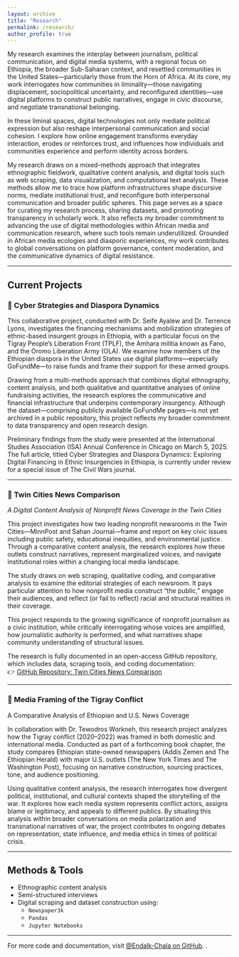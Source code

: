 ```yaml
---
layout: archive
title: "Research"
permalink: /research/
author_profile: true
---
```



My research examines the interplay between journalism, political communication, and digital media systems, with a regional focus on Ethiopia, the broader Sub-Saharan context, and resettled communities in the United States—particularly those from the Horn of Africa. At its core, my work interrogates how communities in liminality—those navigating displacement, sociopolitical uncertainty, and reconfigured identities—use digital platforms to construct public narratives, engage in civic discourse, and negotiate transnational belonging.

In these liminal spaces, digital technologies not only mediate political expression but also reshape interpersonal communication and social cohesion. I explore how online engagement transforms everyday interaction, erodes or reinforces trust, and influences how individuals and communities experience and perform identity across borders.

My research draws on a mixed-methods approach that integrates ethnographic fieldwork, qualitative content analysis, and digital tools such as web scraping, data visualization, and computational text analysis. These methods allow me to trace how platform infrastructures shape discursive norms, mediate institutional trust, and reconfigure both interpersonal communication and broader public spheres. This page serves as a space for curating my research process, sharing datasets, and promoting transparency in scholarly work. It also reflects my broader commitment to advancing the use of digital methodologies within African media and communication research, where such tools remain underutilized. Grounded in African media ecologies and diasporic experiences, my work contributes to global conversations on platform governance, content moderation, and the communicative dynamics of digital resistance.

---

## Current Projects

### 🔹 Cyber Strategies and Diaspora Dynamics

This collaborative project, conducted with Dr. Seife Ayalew and Dr. Terrence Lyons, investigates the financing mechanisms and mobilization strategies of ethnic-based insurgent groups in Ethiopia, with a particular focus on the Tigray People’s Liberation Front (TPLF), the Amhara militia known as Fano, and the Oromo Liberation Army (OLA). We examine how members of the Ethiopian diaspora in the United States use digital platforms—especially GoFundMe—to raise funds and frame their support for these armed groups.

Drawing from a multi-methods approach that combines digital ethnography, content analysis, and both qualitative and quantitative analyses of online fundraising activities, the research explores the communicative and financial infrastructure that underpins contemporary insurgency. Although the dataset—comprising publicly available GoFundMe pages—is not yet archived in a public repository, this project reflects my broader commitment to data transparency and open research design.

Preliminary findings from the study were presented at the International Studies Association (ISA) Annual Conference in Chicago on March 5, 2025. The full article, titled Cyber Strategies and Diaspora Dynamics: Exploring Digital Financing in Ethnic Insurgencies in Ethiopia, is currently under review for a special issue of The Civil Wars journal.

---

### 🔹 Twin Cities News Comparison  
*A Digital Content Analysis of Nonprofit News Coverage in the Twin Cities*

This project investigates how two leading nonprofit newsrooms in the Twin Cities—MinnPost and Sahan Journal—frame and report on key civic issues including public safety, educational inequities, and environmental justice. Through a comparative content analysis, the research explores how these outlets construct narratives, represent marginalized voices, and navigate institutional roles within a changing local media landscape.

The study draws on web scraping, qualitative coding, and comparative analysis to examine the editorial strategies of each newsroom. It pays particular attention to how nonprofit media construct “the public,” engage their audiences, and reflect (or fail to reflect) racial and structural realities in their coverage.

This project responds to the growing significance of nonprofit journalism as a civic institution, while critically interrogating whose voices are amplified, how journalistic authority is performed, and what narratives shape community understanding of structural issues.

The research is fully documented in an open-access GitHub repository, which includes data, scraping tools, and coding documentation:  
👉 [GitHub Repository: Twin Cities News Comparison](https://github.com/Endalk-Chala/nonprofit-news-twin-cities)

---

### 🔹 Media Framing of the Tigray Conflict 

A Comparative Analysis of Ethiopian and U.S. News Coverage

In collaboration with Dr. Tewodros Workneh, this research project analyzes how the Tigray conflict (2020–2022) was framed in both domestic and international media. Conducted as part of a forthcoming book chapter, the study compares Ethiopian state-owned newspapers (Addis Zemen and The Ethiopian Herald) with major U.S. outlets (The New York Times and The Washington Post), focusing on narrative construction, sourcing practices, tone, and audience positioning.

Using qualitative content analysis, the research interrogates how divergent political, institutional, and cultural contexts shaped the storytelling of the war. It explores how each media system represents conflict actors, assigns blame or legitimacy, and appeals to different publics. By situating this analysis within broader conversations on media polarization and transnational narratives of war, the project contributes to ongoing debates on representation, state influence, and media ethics in times of political crisis.

---

## Methods & Tools

- Ethnographic content analysis   
- Semi-structured interviews  
- Digital scraping and dataset construction using:
  - `Newspaper3k`  
  - `Pandas`  
  - `Jupyter Notebooks`

---

For more code and documentation, visit [@Endalk-Chala on GitHub](https://github.com/Endalk-Chala).
.

